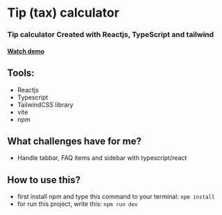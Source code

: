 # Tip (tax) calculator 
### Tip calculator Created with Reactjs, TypeScript and tailwind


#### [Watch demo](https://nafasebra.github.io/bookmark-landingpage-reactts)

## Tools:
- Reactjs
- Typescript
- TailwindCSS library
- vite
- npm

## What challenges have for me?
- Handle tabbar, FAQ items and sidebar with typescript/react

## How to use this?
- first install npm and type this command to your terminal: `npm install`
- for run this project, write this: `npm run dev`
